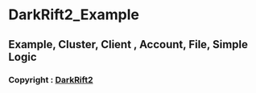 # DarkRift2_Example


## Example, Cluster, Client , Account, File, Simple Logic


### Copyright : [DarkRift2](https://github.com/DarkRiftNetworking/DarkRift)
